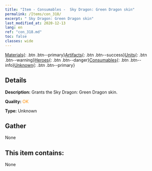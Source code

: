 ```yaml
---
title: "Item - Consumables -  Sky Dragon: Green Dragon skin"
permalink: /Items/con_318/
excerpt: " Sky Dragon: Green Dragon skin"
last_modified_at: 2020-12-13
lang: en
ref: "con_318.md"
toc: false
classes: wide
---
```

 [Materials](/Items/){: .btn .btn--primary}[Artifacts](/Items/Artifacts/){: .btn .btn--success}[Units](/Items/Units/){: .btn .btn--warning}[Heroes](/Items/Heroes/){: .btn .btn--danger}[Consumables](/Items/Consumables/){: .btn .btn--info}[Unknown](/Items/Unknown/){: .btn .btn--primary}

## Details
 **Description:** Grants the Sky Dragon: Green Dragon skin.

 **Quality:** <span style="color: #FF8C00">OK</span>

 **Type:** Unknown

## Gather

  None

## This item contains:

  None

